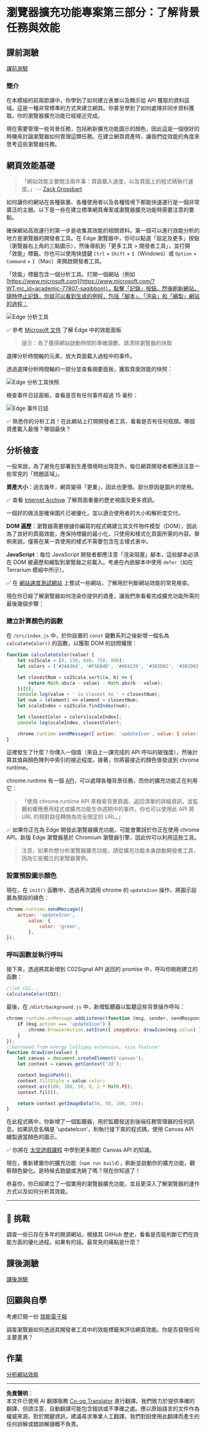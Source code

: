 <!--
CO_OP_TRANSLATOR_METADATA:
{
  "original_hash": "49b58721a71cfda824e2f3e1f46908c6",
  "translation_date": "2025-08-29T15:19:40+00:00",
  "source_file": "5-browser-extension/3-background-tasks-and-performance/README.md",
  "language_code": "tw"
}
-->
# 瀏覽器擴充功能專案第三部分：了解背景任務與效能

## 課前測驗

[課前測驗](https://ff-quizzes.netlify.app/web/quiz/27)

### 簡介

在本模組的前兩節課中，你學到了如何建立表單以及顯示從 API 獲取的資料區域。這是一種非常標準的方式來建立網頁。你甚至學到了如何處理非同步資料獲取。你的瀏覽器擴充功能已經接近完成。

現在需要管理一些背景任務，包括刷新擴充功能圖示的顏色，因此這是一個很好的時機來討論瀏覽器如何管理這類任務。在建立網頁資產時，讓我們從效能的角度來思考這些瀏覽器任務。

## 網頁效能基礎

> 「網站效能主要關注兩件事：頁面載入速度，以及頁面上的程式碼執行速度。」 -- [Zack Grossbart](https://www.smashingmagazine.com/2012/06/javascript-profiling-chrome-developer-tools/)

如何讓你的網站在各種裝置、各種使用者以及各種情境下都能快速運行是一個非常廣泛的主題。以下是一些在建立標準網頁專案或瀏覽器擴充功能時需要注意的要點。

確保網站高效運行的第一步是收集其效能的相關資料。第一個可以進行效能分析的地方是瀏覽器的開發者工具。在 Edge 瀏覽器中，你可以點選「設定及更多」按鈕（瀏覽器右上角的三點圖示），然後導航到「更多工具 > 開發者工具」，並打開「效能」標籤。你也可以使用快捷鍵 `Ctrl` + `Shift` + `I`（Windows）或 `Option` + `Command` + `I`（Mac）來開啟開發者工具。

「效能」標籤包含一個分析工具。打開一個網站（例如 [https://www.microsoft.com](https://www.microsoft.com/?WT.mc_id=academic-77807-sagibbon)），點擊「記錄」按鈕，然後刷新網站。隨時停止記錄，你就可以看到生成的例程，包括「腳本」、「渲染」和「繪製」網站的過程：

![Edge 分析工具](../../../../translated_images/profiler.5a4a62479c5df01cfec9aab74173dba13f91d2c968e1a1ae434c26165792df15.tw.png)

✅ 參考 [Microsoft 文件](https://docs.microsoft.com/microsoft-edge/devtools-guide/performance/?WT.mc_id=academic-77807-sagibbon) 了解 Edge 中的效能面板

> 提示：為了獲得網站啟動時間的準確讀數，請清除瀏覽器的快取

選擇分析時間軸的元素，放大頁面載入過程中的事件。

透過選擇分析時間軸的一部分並查看摘要面板，獲取頁面效能的快照：

![Edge 分析工具快照](../../../../translated_images/snapshot.97750180ebcad73794a3594b36925eb5c8dbaac9e03fec7f9b974188c9ac63c7.tw.png)

檢查事件日誌面板，查看是否有任何事件超過 15 毫秒：

![Edge 事件日誌](../../../../translated_images/log.804026979f3707e00eebcfa028b2b5a88cec6292f858767bb6703afba65a7d9c.tw.png)

✅ 熟悉你的分析工具！在此網站上打開開發者工具，看看是否有任何瓶頸。哪個資產載入最慢？哪個最快？

## 分析檢查

一般來說，為了避免在部署到生產環境時出現意外，每位網頁開發者都應該注意一些常見的「問題區域」。

**資產大小**：過去幾年，網頁變得「更重」，因此也更慢。部分原因是圖片的使用。

✅ 查看 [Internet Archive](https://httparchive.org/reports/page-weight) 了解頁面重量的歷史視圖及更多資訊。

一個好的做法是確保圖片已被優化，並以適合使用者的大小和解析度交付。

**DOM 遍歷**：瀏覽器需要根據你編寫的程式碼建立其文件物件模型（DOM），因此為了良好的頁面效能，應保持標籤的最小化，只使用和樣式化頁面所需的內容。舉例來說，僅需在某一頁使用的樣式不需要包含在主樣式表中。

**JavaScript**：每位 JavaScript 開發者都應注意「渲染阻塞」腳本，這些腳本必須在 DOM 被遍歷和繪製到瀏覽器之前載入。考慮在內嵌腳本中使用 `defer`（如在 Terrarium 模組中所示）。

✅ 在 [網站速度測試網站](https://www.webpagetest.org/) 上嘗試一些網站，了解用於判斷網站效能的常見檢查。

現在你已經了解瀏覽器如何渲染你提供的資產，讓我們來看看完成擴充功能所需的最後幾個步驟：

### 建立計算顏色的函數

在 `/src/index.js` 中，於你設置的 `const` 變數系列之後新增一個名為 `calculateColor()` 的函數，以獲取 DOM 的訪問權限：

```JavaScript
function calculateColor(value) {
	let co2Scale = [0, 150, 600, 750, 800];
	let colors = ['#2AA364', '#F5EB4D', '#9E4229', '#381D02', '#381D02'];

	let closestNum = co2Scale.sort((a, b) => {
		return Math.abs(a - value) - Math.abs(b - value);
	})[0];
	console.log(value + ' is closest to ' + closestNum);
	let num = (element) => element > closestNum;
	let scaleIndex = co2Scale.findIndex(num);

	let closestColor = colors[scaleIndex];
	console.log(scaleIndex, closestColor);

	chrome.runtime.sendMessage({ action: 'updateIcon', value: { color: closestColor } });
}
```

這裡發生了什麼？你傳入一個值（來自上一課完成的 API 呼叫的碳強度），然後計算其值與顏色陣列中索引的接近程度。接著，你將最接近的顏色值發送到 chrome runtime。

chrome.runtime 有一個 [API](https://developer.chrome.com/extensions/runtime)，可以處理各種背景任務，而你的擴充功能正在利用它：

> 「使用 chrome.runtime API 來檢索背景頁面、返回清單的詳細資訊，並監聽和響應應用程式或擴充功能生命週期中的事件。你也可以使用此 API 將 URL 的相對路徑轉換為完全限定的 URL。」

✅ 如果你正在為 Edge 開發此瀏覽器擴充功能，可能會驚訝於你正在使用 chrome API。新版 Edge 瀏覽器基於 Chromium 瀏覽器引擎，因此你可以利用這些工具。

> 注意，如果你想分析瀏覽器擴充功能，請從擴充功能本身啟動開發者工具，因為它是獨立的瀏覽器實例。

### 設置預設圖示顏色

現在，在 `init()` 函數中，透過再次調用 chrome 的 `updateIcon` 操作，將圖示設置為預設的綠色：

```JavaScript
chrome.runtime.sendMessage({
	action: 'updateIcon',
		value: {
			color: 'green',
		},
});
```

### 呼叫函數並執行呼叫

接下來，透過將其新增到 C02Signal API 返回的 promise 中，呼叫你剛剛建立的函數：

```JavaScript
//let CO2...
calculateColor(CO2);
```

最後，在 `/dist/background.js` 中，新增監聽器以監聽這些背景操作呼叫：

```JavaScript
chrome.runtime.onMessage.addListener(function (msg, sender, sendResponse) {
	if (msg.action === 'updateIcon') {
		chrome.browserAction.setIcon({ imageData: drawIcon(msg.value) });
	}
});
//borrowed from energy lollipop extension, nice feature!
function drawIcon(value) {
	let canvas = document.createElement('canvas');
	let context = canvas.getContext('2d');

	context.beginPath();
	context.fillStyle = value.color;
	context.arc(100, 100, 50, 0, 2 * Math.PI);
	context.fill();

	return context.getImageData(50, 50, 100, 100);
}
```

在此程式碼中，你新增了一個監聽器，用於監聽發送到後端任務管理器的任何訊息。如果訊息名稱是 'updateIcon'，則執行接下來的程式碼，使用 Canvas API 繪製適當顏色的圖示。

✅ 你將在 [太空遊戲課程](../../6-space-game/2-drawing-to-canvas/README.md) 中學到更多關於 Canvas API 的知識。

現在，重新建置你的擴充功能（`npm run build`），刷新並啟動你的擴充功能，觀察顏色變化。是時候去跑腿或洗碗了嗎？現在你知道了！

恭喜你，你已經建立了一個實用的瀏覽器擴充功能，並且更深入了解瀏覽器的運作方式以及如何分析其效能。

---

## 🚀 挑戰

調查一些已存在多年的開源網站，根據其 GitHub 歷史，看看是否能判斷它們在效能方面的優化過程。如果有的話，最常見的痛點是什麼？

## 課後測驗

[課後測驗](https://ff-quizzes.netlify.app/web/quiz/28)

## 回顧與自學

考慮訂閱一份 [效能電子報](https://perf.email/)

調查瀏覽器如何透過其開發者工具中的效能標籤來評估網頁效能。你是否發現任何主要差異？

## 作業

[分析網站效能](assignment.md)

---

**免責聲明**：  
本文件已使用 AI 翻譯服務 [Co-op Translator](https://github.com/Azure/co-op-translator) 進行翻譯。我們致力於提供準確的翻譯，但請注意，自動翻譯可能包含錯誤或不準確之處。應以原始語言的文件作為權威來源。對於關鍵資訊，建議尋求專業人工翻譯。我們對因使用此翻譯而產生的任何誤解或錯誤解讀概不負責。